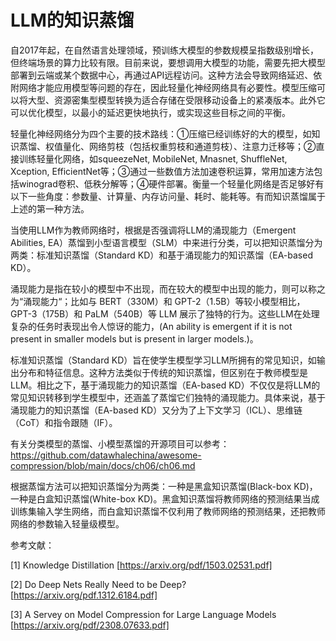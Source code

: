 # LLM的知识蒸馏

自2017年起，在自然语言处理领域，预训练大模型的参数规模呈指数级别增长，但终端场景的算力比较有限。目前来说，要想调用大模型的功能，需要先把大模型部署到云端或某个数据中心，再通过API远程访问。这种方法会导致网络延迟、依附网络才能应用模型等问题的存在，因此轻量化神经网络具有必要性。模型压缩可以将大型、资源密集型模型转换为适合存储在受限移动设备上的紧凑版本。此外它可以优化模型，以最小的延迟更快地执行，或实现这些目标之间的平衡。

轻量化神经网络分为四个主要的技术路线：①压缩已经训练好的大的模型，如知识蒸馏、权值量化、网络剪枝（包括权重剪枝和通道剪枝）、注意力迁移等；②直接训练轻量化网络，如squeezeNet, MobileNet, Mnasnet, ShuffleNet, Xception, EfficientNet等；③通过一些数值方法加速卷积运算，常用加速方法包括winograd卷积、低秩分解等；④硬件部署。衡量一个轻量化网络是否足够好有以下一些角度：参数量、计算量、内存访问量、耗时、能耗等。有而知识蒸馏属于上述的第一种方法。

当使用LLM作为教师网络时，根据是否强调将LLM的涌现能力（Emergent Abilities, EA）蒸馏到小型语言模型（SLM）中来进行分类，可以把知识蒸馏分为两类：标准知识蒸馏（Standard KD）和基于涌现能力的知识蒸馏（EA-based KD）。

涌现能力是指在较小的模型中不出现，而在较大的模型中出现的能力，则可以称之为“涌现能力“；比如与 BERT（330M）和 GPT-2（1.5B）等较小模型相比，GPT-3（175B）和 PaLM（540B）等 LLM 展示了独特的行为。这些LLM在处理复杂的任务时表现出令人惊讶的能力，(An ability is emergent if it is not present in smaller models but is present in larger models.)。

标准知识蒸馏（Standard KD）旨在使学生模型学习LLM所拥有的常见知识，如输出分布和特征信息。这种方法类似于传统的知识蒸馏，但区别在于教师模型是LLM。相比之下，基于涌现能力的知识蒸馏（EA-based KD）不仅仅是将LLM的常见知识转移到学生模型中，还涵盖了蒸馏它们独特的涌现能力。具体来说，基于涌现能力的知识蒸馏（EA-based KD）又分为了上下文学习（ICL）、思维链（CoT）和指令跟随（IF）。

有关分类模型的蒸馏、小模型蒸馏的开源项目可以参考：
https://github.com/datawhalechina/awesome-compression/blob/main/docs/ch06/ch06.md

根据蒸馏方法可以把知识蒸馏分为两类：一种是黑盒知识蒸馏(Black-box KD)，一种是白盒知识蒸馏(White-box KD)。黑盒知识蒸馏将教师网络的预测结果当成训练集输入学生网络，而白盒知识蒸馏不仅利用了教师网络的预测结果，还把教师网络的参数输入轻量级模型。

参考文献： 

[1] Knowledge Distillation [https://arxiv.org/pdf/1503.02531.pdf]

[2] Do Deep Nets Really Need to be Deep? [https://arxiv.org/pdf.1312.6184.pdf]

[3] A Servey on Model Compression for Large Language Models [https://arxiv.org/pdf/2308.07633.pdf] 
